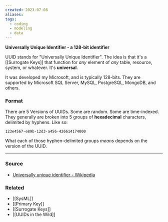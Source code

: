```yaml
---
created: 2023-07-08
aliases: 
tags:
  - coding
  - modeling
  - data
---
```

**Universally Unique Identifier - a 128-bit identifier**

UUID stands for "Universally Unique Identifier". The idea is that it's a [[Surrogate Keys]] that function for *any* element of *any* table, resource, system, or whatever. It's **universal**.

It was developed my Microsoft, and is typically 128-bits. They are supported by Microsoft SQL Server, MySQL, PostgreSQL, MongoDB, and others.

### Format

There are 5 Versions of UUIDs. Some are random. Some are time-indexed. They generally are broken into 5 groups of **hexadecimal** characters, delimited by hyphens. Like so:

`123e4567-e89b-12d3-a456-426614174000`

What each of those hyphen-delimited groups *means* depends on the version of the UUID. 

****
### Source
- [Universally unique identifier - Wikipedia](https://en.wikipedia.org/wiki/Universally_unique_identifier)

### Related
- [[SysML]] 
- [[Primary Key]] 
- [[Surrogate Keys]]
- [[UUIDs in the Wild]]